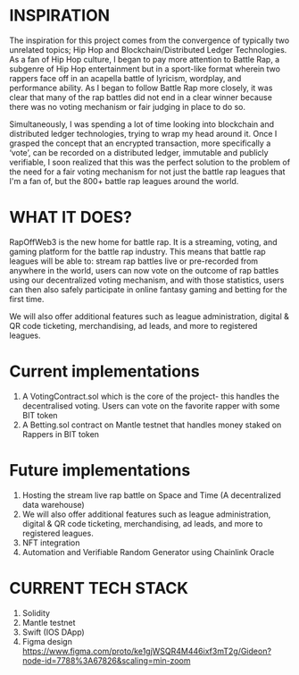 #   INSPIRATION
The inspiration for this project comes from the convergence of typically two unrelated topics; Hip Hop and Blockchain/Distributed Ledger Technologies. As a fan of Hip Hop culture, I began to pay more attention to Battle Rap, a subgenre of Hip Hop entertainment but in a sport-like format wherein two rappers face off in an acapella battle of lyricism, wordplay, and performance ability. As I began to follow Battle Rap more closely, it was clear that many of the rap battles did not end in a clear winner because there was no voting mechanism or fair judging in place to do so.

Simultaneously, I was spending a lot of time looking into blockchain and distributed ledger technologies, trying to wrap my head around it. Once I grasped the concept that an encrypted transaction, more specifically a ‘vote’, can be recorded on a distributed ledger, immutable and publicly verifiable, I soon realized that this was the perfect solution to the problem of the need for a fair voting mechanism for not just the battle rap leagues that I'm a fan of, but the 800+ battle rap leagues around the world.



#  WHAT IT DOES?

RapOffWeb3 is the new home for battle rap. It is a streaming, voting, and gaming platform for the battle rap industry. This means that battle rap leagues will be able to: stream rap battles live or pre-recorded from anywhere in the world, users can now vote on the outcome of rap battles using our decentralized voting mechanism, and with those statistics, users can then also safely participate in online fantasy gaming and betting for the first time.

We will also offer additional features such as league administration, digital & QR code ticketing, merchandising, ad leads, and more to registered leagues.


# Current implementations
1. A VotingContract.sol which is the core of the project- this handles the decentralised voting. Users can vote on the favorite rapper with some BIT token
2. A Betting.sol contract on Mantle testnet that handles money staked on Rappers in BIT token



# Future implementations

1. Hosting the stream live rap battle on Space and Time (A decentralized data warehouse)
2. We will also offer additional features such as league administration, digital & QR code ticketing, merchandising, ad leads, and more to registered leagues.
3. NFT integration
4. Automation and Verifiable Random Generator using Chainlink Oracle

# CURRENT TECH STACK
1. Solidity
2. Mantle testnet
3. Swift (IOS DApp)
4. Figma design https://www.figma.com/proto/ke1gjWSQR4M446ixf3mT2g/Gideon?node-id=7788%3A67826&scaling=min-zoom


